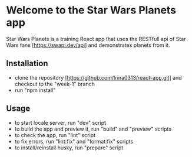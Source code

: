 # Welcome to the Star Wars Planets app

Star Wars Planets is a training React app that uses the RESTfull api of Star Wars fans [https://swapi.dev/api] and demonstrates planets from it.

## Installation

- сlone the repository [https://github.com/Irina0313/react-app.git] and checkout to the "week-1" branch
- run "npm install"

## Usage

- to start locale server, run "dev" script
- to build the app and preview it, run "build" and "preview" scripts
- to check the app, run "lint" script
- to fix errors, run "lint:fix" and "format:fix" scripts
- to install/reinstall husky, run "prepare" script

